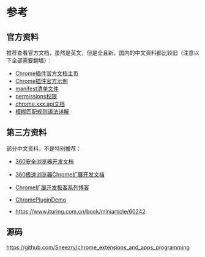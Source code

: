 # 参考

## 官方资料

推荐查看官方文档，虽然是英文，但是全且新，国内的中文资料都比较旧（注意以下全部需要翻墙）：

* [Chrome插件官方文档主页](https://developer.chrome.com/extensions)
* [Chrome插件官方示例](https://developer.chrome.com/extensions/samples)
* [manifest清单文件](https://developer.chrome.com/extensions/manifest)
* [permissions权限](https://developer.chrome.com/extensions/permissions)
* [chrome.xxx.api文档](https://developer.chrome.com/extensions/api_index)
* [模糊匹配规则语法详解](https://developer.chrome.com/extensions/match_patterns)

## 第三方资料

部分中文资料，不是特别推荐：

* [360安全浏览器开发文档](http://open.se.360.cn/open/extension_dev/overview.html)

* [360极速浏览器Chrome扩展开发文档](http://open.chrome.360.cn/extension_dev/overview.html)

* [Chrome扩展开发极客系列博客](http://www.cnblogs.com/champagne/p/)

* [ChromePluginDemo](https://github.com/sxei/chrome-plugin-demo)

* https://www.ituring.com.cn/book/miniarticle/60242

## 源码

https://github.com/Sneezry/chrome_extensions_and_apps_programming
